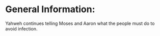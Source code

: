 # General Information:

Yahweh continues telling Moses and Aaron what the people must do to avoid infection.